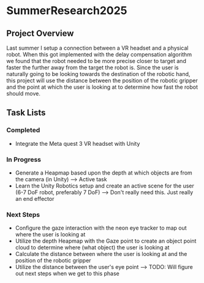 # SummerResearch2025

## Project Overview
Last summer I setup a connection between a VR headset and a physical robot. When this got implemented with the delay compensation algorithm we found that the robot needed to be more precise closer to target and faster the further away from the target the robot is. Since the user is naturally going to be looking towards the destination of the robotic hand, this project will use the distance between the position of the robotic gripper and the point at which the user is looking at to determine how fast the robot should move.

## Task Lists
### Completed
- Integrate the Meta quest 3 VR headset with Unity

### In Progress
- Generate a Heapmap based upon the depth at which objects are from the camera (in Unity) --> Active task
- Learn the Unity Robotics setup and create an active scene for the user (6-7 DoF robot, preferably 7 DoF) --> Don't really need this. Just really an end effector

### Next Steps
- Configure the gaze interaction with the neon eye tracker to map out where the user is looking at
- Utilize the depth Heapmap with the Gaze point to create an object point cloud to determine where (what object) the user is looking at
- Calculate the distance between where the user is looking at and the position of the robotic gripper
- Utilize the distance between the user's eye point --> TODO: Will figure out next steps when we get to this phase
